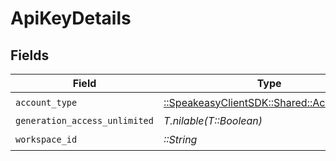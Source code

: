 # ApiKeyDetails


## Fields

| Field                                                                           | Type                                                                            | Required                                                                        | Description                                                                     |
| ------------------------------------------------------------------------------- | ------------------------------------------------------------------------------- | ------------------------------------------------------------------------------- | ------------------------------------------------------------------------------- |
| `account_type`                                                                  | [::SpeakeasyClientSDK::Shared::AccountType](../../models/shared/accounttype.md) | :heavy_check_mark:                                                              | N/A                                                                             |
| `generation_access_unlimited`                                                   | *T.nilable(T::Boolean)*                                                         | :heavy_minus_sign:                                                              | N/A                                                                             |
| `workspace_id`                                                                  | *::String*                                                                      | :heavy_check_mark:                                                              | N/A                                                                             |